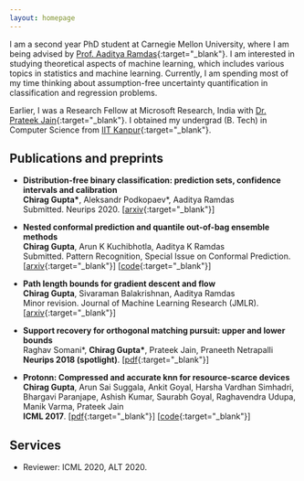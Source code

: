 ```yaml
---
layout: homepage
---
```


I am a second year PhD student at Carnegie Mellon University, where I am being advised by [Prof. Aaditya Ramdas](http://stat.cmu.edu/~aramdas/){:target="_blank"}. I am interested in studying theoretical aspects of machine learning, which includes various topics in statistics and machine learning. Currently, I am spending most of my time thinking about assumption-free uncertainty quantification in classification and regression problems.

Earlier, I was a Research Fellow at Microsoft Research, India with [Dr. Prateek Jain](http://www.prateekjain.org/){:target="_blank"}. I obtained my undergrad (B. Tech) in Computer Science from [IIT Kanpur](http://www.iitk.ac.in/){:target="_blank"}.

## Publications and preprints

- **Distribution-free binary classification: prediction sets, confidence intervals and calibration**
  <br>
  **Chirag Gupta\***, Aleksandr Podkopaev\*, Aaditya Ramdas
  <br>
  Submitted. Neurips 2020. 
  [[arxiv](https://arxiv.org/abs/2006.10564){:target="_blank"}] 

- **Nested conformal prediction and quantile out-of-bag ensemble methods**
  <br>
  **Chirag Gupta**, Arun K Kuchibhotla, Aaditya K Ramdas
  <br>
  Submitted. Pattern Recognition, Special Issue on Conformal Prediction. 
  [[arxiv](https://arxiv.org/abs/1910.10562){:target="_blank"}] [[code](https://github.com/AIgen/QOOB){:target="_blank"}] 

- **Path length bounds for gradient descent and flow**
  <br>
  **Chirag Gupta**, Sivaraman Balakrishnan, Aaditya Ramdas
  <br>
  Minor revision. Journal of Machine Learning Research (JMLR).
  [[arxiv](https://arxiv.org/abs/1908.01089){:target="_blank"}] 

- **Support recovery for orthogonal matching pursuit: upper and lower bounds**
  <br>
  Raghav Somani\*, **Chirag Gupta\***, Prateek Jain, Praneeth Netrapalli
  <br>
  **Neurips 2018 (spotlight)**.
  [[pdf](http://papers.nips.cc/paper/8279-support-recovery-for-orthogonal-matching-pursuit-upper-and-lower-bounds.pdf){:target="_blank"}]

- **Protonn: Compressed and accurate knn for resource-scarce devices**
  <br>
  **Chirag Gupta**, Arun Sai Suggala, Ankit Goyal, Harsha Vardhan Simhadri, Bhargavi Paranjape, Ashish Kumar, Saurabh Goyal, Raghavendra Udupa, Manik Varma, Prateek Jain
  <br>
  **ICML 2017**.
  [[pdf](http://proceedings.mlr.press/v70/gupta17a.html){:target="_blank"}] [[code](https://github.com/Microsoft/EdgeML){:target="_blank"}] 


## Services

- Reviewer: ICML 2020, ALT 2020. 
